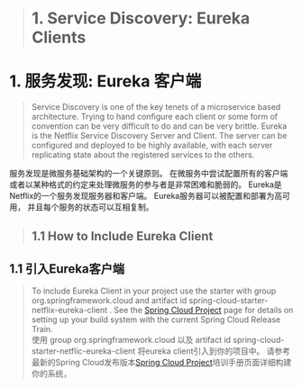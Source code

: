 > # 1. Service Discovery: Eureka Clients  
# 1. 服务发现: Eureka 客户端
> Service Discovery is one of the key tenets of a microservice based architecture. Trying to hand configure each client or some form of
> convention can be very difficult to do and can be very brittle. Eureka is the Netflix Service Discovery Server and Client. The server can be
> configured and deployed to be highly available, with each server replicating state about the registered services to the others.  

服务发现是微服务基础架构的一个关键原则。  在微服务中尝试配置所有的客户端或者以某种格式的约定来处理微服务的参与者是非常困难和脆弱的。 Eureka是Netflix的一个服务发现服务器和客户端。
Eureka服务器可以被配置和部署为高可用， 并且每个服务的状态可以互相复制。

> ## 1.1 How to Include Eureka Client
## 1.1 引入Eureka客户端
> To include Eureka Client in your project use the starter with group org.springframework.cloud and artifact id
> spring-cloud-starter-netflix-eureka-client . See the [Spring Cloud Project](https://spring.io/projects/spring-cloud) page for details on setting up your build system with the
> current Spring Cloud Release Train.  
使用 group org.springframework.cloud 以及 artifact id spring-cloud-starter-netflic-eureka-client 将eureka client引入到你的项目中。  请参考最新的Spring Cloud发布版本[Spring Cloud Project](https://spring.io/projects/spring-cloud)培训手册页面详细构建你的系统，